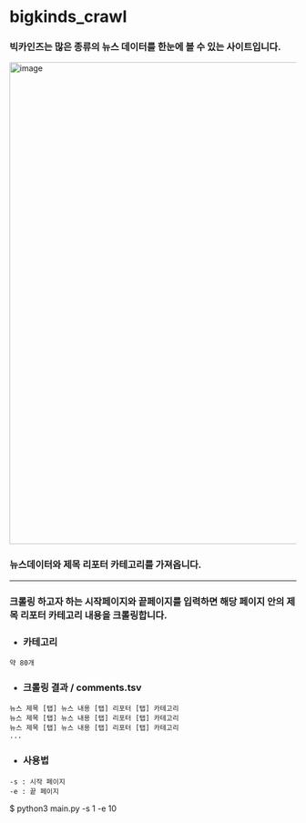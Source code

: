 # bigkinds_crawl

### 빅카인즈는 많은 종류의 뉴스 데이터를 한눈에 볼 수 있는 사이트입니다.


<img width="847" alt="image" src="https://user-images.githubusercontent.com/42092560/225343764-fc174ea6-73e1-409a-8cec-b74da25878e5.png">


### 뉴스데이터와 제목 리포터 카테고리를 가져옵니다.

***

### 크롤링 하고자 하는 시작페이지와 끝페이지를 입력하면 해당 페이지 안의 제목 리포터 카테고리 내용을 크롤링합니다.
- ### 카테고리
```
약 80개
```
- ### 크롤링 결과 / comments.tsv
```
뉴스 제목 [탭] 뉴스 내용 [탭] 리포터 [탭] 카테고리
뉴스 제목 [탭] 뉴스 내용 [탭] 리포터 [탭] 카테고리
뉴스 제목 [탭] 뉴스 내용 [탭] 리포터 [탭] 카테고리
...
```
- ### 사용법
```
-s : 시작 페이지
-e : 끝 페이지
```
$ python3 main.py -s 1 -e 10
```
